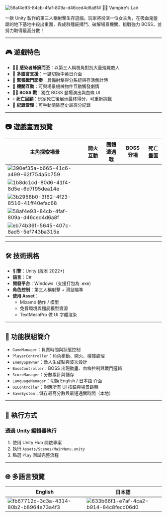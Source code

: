 ![58af4e93-84cb-4faf-809a-d46ced4d6a8f](https://github.com/user-attachments/assets/91d6434f-3308-4619-96f8-a249cc29cd06)# 🧛‍♂️ Vampire's Lair

一款 Unity 製作的第三人稱射擊生存遊戲。玩家將扮演一位女主角，在吸血鬼盤踞的地下基地中殺出重圍，與成群殭屍搏鬥、破解場景機關、挑戰強力 BOSS，並努力取得最高分數！

---

## 🎮 遊戲特色

- 🧟‍♂️ **感染者蜂擁而至**：以第三人稱視角對抗大量殭屍敵人
- 🧠 **多語言支援**：一鍵切換中英日介面
- 🧨 **緊張戰鬥節奏**：具備射擊得分系統與存活倒計時
- 🧠 **機關互動**：可與場景機械物件互動觸發劇情
- 🧛‍♂️ **BOSS 戰**：獨立 BOSS 登場演出與血條 UI
- 💀 **死亡回顧**：玩家死亡後展示最終得分，可重新挑戰
- 💾 **紀錄管理**：可手動清除歷史最高分紀錄

---

## 📷 遊戲畫面預覽

| 主角探索場景 | 開火互動 | 團體遭遇戰 | BOSS 登場 | 死亡畫面 |
|--------------|----------|-------------|-------------|------------|
| ![390ef35a-b665-41c6-a499-62f754a5b759](https://github.com/user-attachments/assets/4cf5b516-50ee-48fb-8ff8-5b6c50ef24a6)
|  ![1b8dc1cd-80d6-41f4-8d5e-6d7f95dea14e](https://github.com/user-attachments/assets/f95b1427-5adc-4895-9273-d7aad2ffc449)
| ![3b2958b0-3f62-4f23-8516-41ff40efac68](https://github.com/user-attachments/assets/30b4926e-71f7-41e2-938c-027b09be865c)
|![58af4e93-84cb-4faf-809a-d46ced4d6a8f](https://github.com/user-attachments/assets/a0d14cb8-fbe3-4577-a5b7-575715a1ab29)
|![eb74b36f-5645-407c-8ad5-5ef743ba315e](https://github.com/user-attachments/assets/6612f4af-d528-4945-b842-916180d2d918)|

---

## 🛠 技術規格

- **引擎**：Unity (版本 2022+)
- **語言**：C#
- **開發平台**：Windows（支援打包為 .exe）
- **角色控制**：第三人稱射擊 + 滑鼠瞄準
- **使用 Asset**：
  - Mixamo 動作 / 模型
  - 免費環境與殭屍模型資源
  - TextMeshPro 做 UI 字體渲染

---

## 🧩 功能模組簡介

- `GameManager`：負責時間與狀態控制
- `PlayerController`：角色移動、開火、碰撞處理
- `EnemySpawner`：敵人生成點與波次設計
- `BossController`：BOSS 出現動畫、血條控制與戰鬥邏輯
- `ScoreManager`：分數累計與儲存
- `LanguageManager`：切換 English / 日本語 介面
- `UIController`：對應所有 UI 按鈕與場景跳轉
- `SaveSystem`：儲存最高分數與最短通關時間（本地）

---

## 🚀 執行方式

### 透過 Unity 編輯器執行

1. 使用 Unity Hub 開啟專案
2. 執行 `Assets/Scenes/MainMenu.unity`
3. 點選 `Play` 測試完整流程

---

## 🌐 多語言預覽

| English | 日本語 |
|---------|--------|
| ![fb67712c-3c3a-4314-80b2-b8964e73a4f3](https://github.com/user-attachments/assets/74bdd551-36ce-44ab-baf3-825e616a8dd6)|  ![633b66f1-e7af-4ca2-b914-84c8fecd06d0](https://github.com/user-attachments/assets/ee5edf7a-ae02-43e5-b5c7-3dc038563c1b)|
